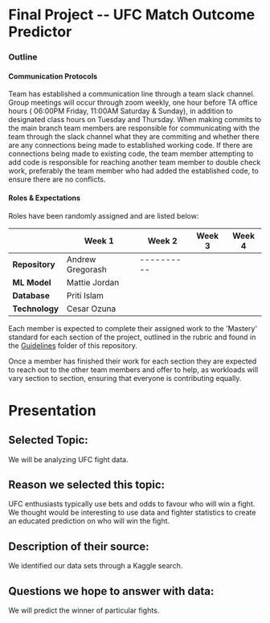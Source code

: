# Final Project -- UFC Match Outcome Predictor

### Outline

#### Communication Protocols

Team has established a communication line through a team slack channel.  Group meetings will occur through zoom weekly, one hour before TA office hours ( 06:00PM Friday, 11:00AM Saturday & Sunday), in addition to designated class hours on Tuesday and Thursday.
When making commits to the main branch team members are responsible for communicating with the team through the slack channel what they are commiting and whether there are any connections being made to established working code.  If there are connections being made to existing code, the team member attempting to add code is responsible for reaching another team member to double check work, preferably the team member who had added the established code, to ensure there are no conflicts.

#### Roles & Expectations

Roles have been randomly assigned and are listed below:

|               | **Week 1**     | **Week 2**  | **Week 3** | **Week 4**  |
| ------------- | -------------- | ------------|----------- |------------ |
| **Repository**|Andrew Gregorash| ----------  |            |             |
| **ML Model**  | Mattie Jordan  |             |            |             |
| **Database**  | Priti Islam    |             |            |             |
| **Technology**| Cesar Ozuna    |             |            |             |

Each member is expected to complete their assigned work to the 'Mastery' standard for each section of the project, outlined in the rubric and found in the [Guidelines](https://github.com/agregorash/final_project/blob/main/Guidelines/Module%2B20%2B-Project%2BRubrics%2B-%2BSegment%2B1.pdf) folder of this repository.

Once a member has finished their work for each section they are expected to reach out to the other team members and offer to help, as workloads will vary section to section, ensuring that everyone is contributing equally.

# Presentation
## Selected Topic:
We will be analyzing UFC fight data. 

## Reason we selected this topic:
UFC enthusiasts typically use bets and odds to favour who will win a fight. We thought would be interesting to use data and fighter statistics to create an educated prediction on who will win the fight. 

## Description of their source: 
We identified our data sets through a Kaggle search. 

## Questions we hope to answer with data:
We will predict the winner of particular fights. 
